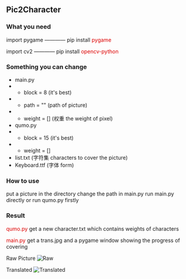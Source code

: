 ## Pic2Character ##

### What you need ###
import pygame ———— pip install <font color="#dd0000">pygame</font>

import cv2 ———— pip install <font color="#dd0000">opencv-python</font>

### Something you can change ###
+ main.py
+ + block = 8 (it's best)
+ + path = "" (path of picture)
+ + weight = [] (权重 the weight of pixel)
+ qumo.py
+ + block = 15 (it's best)
+ + weight = []
+ list.txt (字符集 characters to cover the picture)
+ Keyboard.ttf (字体 form)

### How to use ###
put a picture in the directory
change the path in main.py
run main.py directly or run qumo.py firstly

### Result ###
<font color="#dd0000">qumo.py</font>
get a new character.txt which contains weights of characters

<font color="#dd0000">main.py</font>
get a trans.jpg and a pygame window showing the progress of covering

Raw Picture
![Raw](https://github.com/Icingworld/Pic2Character/edit/main/preview/234.jpeg)

Translated
![Translated](https://github.com/Icingworld/Pic2Character/edit/main/preview/trans.jpg)

